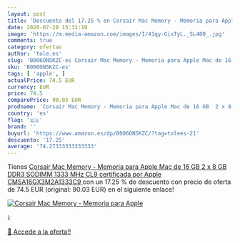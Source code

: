 ```yaml
---
layout: post
title: 'Descuento del 17.25 % en Corsair Mac Memory - Memoria para Apple '
date: 2020-07-20 15:31:19
image: 'https://m.media-amazon.com/images/I/41qy-GixTyL._SL400_.jpg'
comments: true
category: ofertas
author: 'tole.es'
slug: 'B006ON5KZC-es Corsair Mac Memory - Memoria para Apple Mac de 16 GB 2 x 8...'
sku: 'B006ON5KZC-es'
tags: [ 'apple', ]
actualPrice: 74.5 EUR
currency: EUR
price: 74.5
comparePrice: 90.03 EUR
prodname: 'Corsair Mac Memory - Memoria para Apple Mac de 16 GB  2 x 8 GB  DDR3  SODIMM  1333 MHz  CL9  certificada por Apple   CMSA16GX3M2A1333C9 '
country: 'es'
flag: '🇪🇸'
brand: ''
buyurl: 'https://www.amazon.es/dp/B006ON5KZC/?tag=tolees-21'
descuento: '17.25'
average: '74.27333333333333'
---
```


Tienes [Corsair Mac Memory - Memoria para Apple Mac de 16 GB  2 x 8 GB  DDR3  SODIMM  1333 MHz  CL9  certificada por Apple   CMSA16GX3M2A1333C9 ](https://www.amazon.es/dp/B006ON5KZC/?tag=tolees-21) con un 17.25 % de descuento con precio de oferta de 74.5 EUR (original: 90.03 EUR) en el siguiente enlace!

[![Corsair Mac Memory - Memoria para Apple ](https://m.media-amazon.com/images/I/41qy-GixTyL._SL400_.jpg)](https://www.amazon.es/dp/B006ON5KZC/?tag=tolees-21)

ℹ️:


[🛒 Accede a la oferta!!](https://www.amazon.es/dp/B006ON5KZC/?tag=tolees-21)
